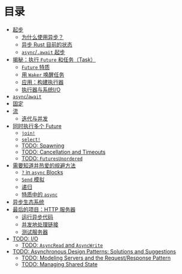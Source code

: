# 目录

- [起步](01_getting_started/01_chapter.md)
    - [为什么使用异步？](01_getting_started/02_why_async.md)
    - [异步 Rust 目前的状态](01_getting_started/03_state_of_async_rust.md)
    - [`async`/`.await` 起步](01_getting_started/04_async_await_primer.md)
- [揭秘：执行 `Future`  和任务（Task）](02_execution/01_chapter.md)
    - [`Future` 特质](02_execution/02_future.md)
    - [用 `Waker` 唤醒任务](02_execution/03_wakeups.md)
    - [应用：构建执行器](02_execution/04_executor.md)
    - [执行器与系统I/O](02_execution/05_io.md)
- [`async`/`await`](03_async_await/01_chapter.md)
- [固定](04_pinning/01_chapter.md)
- [流](05_streams/01_chapter.md)
    - [迭代与并发](05_streams/02_iteration_and_concurrency.md)
- [同时执行多个 Future](06_multiple_futures/01_chapter.md)
    - [`join!`](06_multiple_futures/02_join.md)
    - [`select!`](06_multiple_futures/03_select.md)
    - [TODO: Spawning]()
    - [TODO: Cancellation and Timeouts]()
    - [TODO: `FuturesUnordered`]()
- [需要知道并热爱的规避方法](07_workarounds/01_chapter.md)
    - [`?` in `async` Blocks](07_workarounds/02_err_in_async_blocks.md)
    - [`Send` 模拟](07_workarounds/03_send_approximation.md)
    - [递归](07_workarounds/04_recursion.md)
    - [特质中的 `async`](07_workarounds/05_async_in_traits.md)
- [异步生态系统](08_ecosystem/00_chapter.md)
- [最后的项目：HTTP 服务器](09_example/00_intro.md)
    - [运行异步代码](09_example/01_running_async_code.md)
    - [并发地处理链接](09_example/02_handling_connections_concurrently.md)
    - [测试服务器](09_example/03_tests.md)
- [TODO: I/O]()
    - [TODO: `AsyncRead` and `AsyncWrite`]()
- [TODO: Asynchronous Design Patterns: Solutions and Suggestions]()
    - [TODO: Modeling Servers and the Request/Response Pattern]()
    - [TODO: Managing Shared State]()
